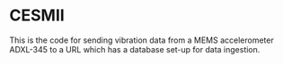 # CESMII
This is the code for sending vibration data from a MEMS accelerometer ADXL-345 to a URL which has a database set-up for data ingestion.
